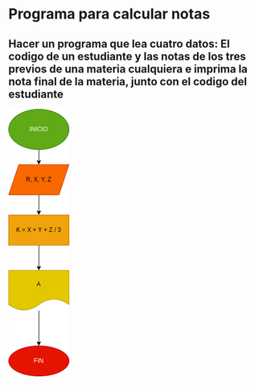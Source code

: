 # Programa para calcular notas

## Hacer un programa que lea cuatro datos: El codigo de un estudiante y las notas de los tres previos de una materia cualquiera e imprima la nota final de la materia, junto con el codigo del estudiante

![Diagrama de flujo](driagrama.png) 